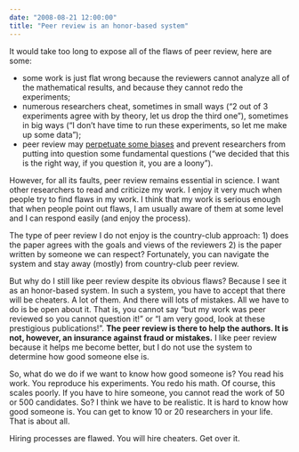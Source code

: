 ```yaml
---
date: "2008-08-21 12:00:00"
title: "Peer review is an honor-based system"
---
```




It would take too long to expose all of the flaws of peer review, here are some:

- some work is just flat wrong because the reviewers cannot analyze all of the mathematical results, and because they cannot redo the experiments;
- numerous researchers cheat, sometimes in small ways (&ldquo;2 out of 3 experiments agree with by theory, let us drop the third one&rdquo;), sometimes in big ways (&ldquo;I don&rsquo;t have time to run these experiments, so let me make up some data&rdquo;);
- peer review may [perpetuate some biases](https://www.amazon.com/Trouble-Physics-String-Theory-Science/dp/061891868X/ref=pd_bbs_sr_1?ie=UTF8&amp;s=books&amp;qid=1219324200&amp;sr=8-1) and prevent researchers from putting into question some fundamental questions (&ldquo;we decided that this is the right way, if you question it, you are a loony&rdquo;).


However, for all its faults, peer review remains essential in science. I want other researchers to read and criticize my work. I enjoy it very much when people try to find flaws in my work. I think that my work is serious enough that when people point out flaws, I am usually aware of them at some level and I can respond easily (and enjoy the process).

The type of peer review I do not enjoy is the country-club approach: 1) does the paper agrees with the goals and views of the reviewers 2) is the paper written by someone we can respect? Fortunately, you can navigate the system and stay away (mostly) from country-club peer review.

But why do I still like peer review despite its obvious flaws? Because I see it as an honor-based system. In such a system, you have to accept that there will be cheaters. A lot of them. And there will lots of mistakes. All we have to do is be open about it. That is, you cannot say &ldquo;but my work was peer reviewed so you cannot question it!&rdquo; or &ldquo;I am very good, look at these prestigious publications!&rdquo;. __The peer review is there to help the authors. It is not, however, an insurance against fraud or mistakes.__ I like peer review because it helps me become better, but I do not use the system to determine how good someone else is.

So, what do we do if we want to know how good someone is? You read his work. You reproduce his experiments. You redo his math. Of course, this scales poorly. If you have to hire someone, you cannot read the work of 50 or 500 candidates. So? I think we have to be realistic. It is hard to know how good someone is. You can get to know 10 or 20 researchers in your life. That is about all.

Hiring processes are flawed. You will hire cheaters. Get over it.


